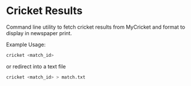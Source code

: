 # Cricket Results

Command line utility to fetch cricket results from MyCricket and format to display in newspaper print.

Example Usage:

```sh
cricket <match_id>
```

or redirect into a text file

```sh
cricket <match_id> > match.txt
```
